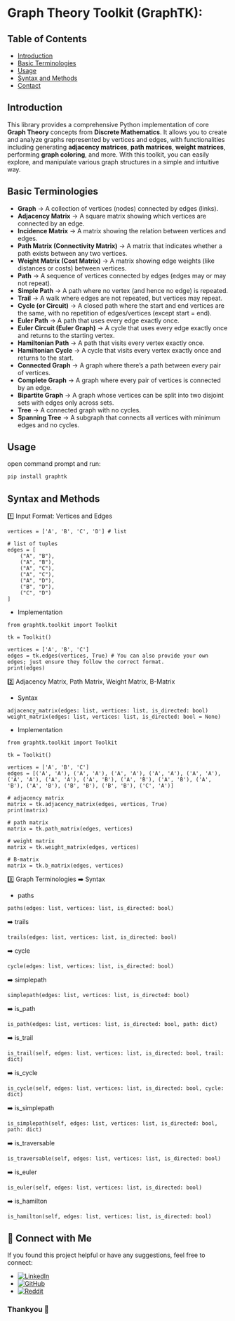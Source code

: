 # Graph Theory Toolkit (GraphTK):

## Table of Contents
- [Introduction](#introduction)
- [Basic Terminologies](#basic-terminologies)
- [Usage](#usage)
- [Syntax and Methods](#syntax-and-methods)
- [Contact](#-connect-with-me)

## Introduction 
This library provides a comprehensive Python implementation of core **Graph Theory** concepts from **Discrete Mathematics**. It allows you to create and analyze graphs represented by vertices and edges, with functionalities including generating **adjacency matrices**, **path matrices**, **weight matrices**, performing **graph coloring**, and more. With this toolkit, you can easily explore, and manipulate various graph structures in a simple and intuitive way.

## Basic Terminologies
- **Graph** → A collection of vertices (nodes) connected by edges (links).
- **Adjacency Matrix** → A square matrix showing which vertices are connected by an edge.
- **Incidence Matrix** → A matrix showing the relation between vertices and edges.
- **Path Matrix (Connectivity Matrix)** → A matrix that indicates whether a path exists between any two vertices.
- **Weight Matrix (Cost Matrix)** → A matrix showing edge weights (like distances or costs) between vertices.
- **Path** → A sequence of vertices connected by edges (edges may or may not repeat).
- **Simple Path** → A path where no vertex (and hence no edge) is repeated.
- **Trail** → A walk where edges are not repeated, but vertices may repeat.
- **Cycle (or Circuit)** → A closed path where the start and end vertices are the same, with no repetition of edges/vertices (except start = end).
- **Euler Path** → A path that uses every edge exactly once.
- **Euler Circuit (Euler Graph)** → A cycle that uses every edge exactly once and returns to the starting vertex.
- **Hamiltonian Path** → A path that visits every vertex exactly once.
- **Hamiltonian Cycle** → A cycle that visits every vertex exactly once and returns to the start.
- **Connected Graph** → A graph where there’s a path between every pair of vertices.
- **Complete Graph** → A graph where every pair of vertices is connected by an edge.
- **Bipartite Graph** → A graph whose vertices can be split into two disjoint sets with edges only across sets.
- **Tree** → A connected graph with no cycles.
- **Spanning Tree** → A subgraph that connects all vertices with minimum edges and no cycles.

## Usage

open command prompt and run:
```python
pip install graphtk
```

## Syntax and Methods
1️⃣ Input Format: Vertices and Edges
```
vertices = ['A', 'B', 'C', 'D'] # list

# list of tuples
edges = [
    ("A", "B"),
    ("A", "B"),
    ("A", "C"),
    ("A", "C"),
    ("A", "D"),
    ("B", "D"),
    ("C", "D")
]
```
- Implementation
```
from graphtk.toolkit import Toolkit

tk = Toolkit()

vertices = ['A', 'B', 'C']
edges = tk.edges(vertices, True) # You can also provide your own edges; just ensure they follow the correct format.
print(edges)
```

2️⃣ Adjacency Matrix, Path Matrix, Weight Matrix, B-Matrix
- Syntax
```
adjacency_matrix(edges: list, vertices: list, is_directed: bool)
weight_matrix(edges: list, vertices: list, is_directed: bool = None)
```
- Implementation 
```
from graphtk.toolkit import Toolkit

tk = Toolkit()

vertices = ['A', 'B', 'C']
edges = [('A', 'A'), ('A', 'A'), ('A', 'A'), ('A', 'A'), ('A', 'A'), ('A', 'A'), ('A', 'A'), ('A', 'B'), ('A', 'B'), ('A', 'B'), ('A', 'B'), ('A', 'B'), ('B', 'B'), ('B', 'B'), ('C', 'A')]

# adjacency matrix
matrix = tk.adjacency_matrix(edges, vertices, True)
print(matrix)

# path matrix
matrix = tk.path_matrix(edges, vertices)

# weight matrix
matrix = tk.weight_matrix(edges, vertices)

# B-matrix
matrix = tk.b_matrix(edges, vertices)
```

3️⃣ Graph Terminologies
➡️ Syntax
- paths
```
paths(edges: list, vertices: list, is_directed: bool)
```
➡️ trails 
```
trails(edges: list, vertices: list, is_directed: bool)
```
➡️ cycle
```
cycle(edges: list, vertices: list, is_directed: bool)
```
➡️ simplepath
```
simplepath(edges: list, vertices: list, is_directed: bool)
```
➡️ is_path
```
is_path(edges: list, vertices: list, is_directed: bool, path: dict)
```
➡️ is_trail
```
is_trail(self, edges: list, vertices: list, is_directed: bool, trail: dict)
```
➡️ is_cycle
```
is_cycle(self, edges: list, vertices: list, is_directed: bool, cycle: dict)
```
➡️ is_simplepath
```
is_simplepath(self, edges: list, vertices: list, is_directed: bool, path: dict)
```
➡️ is_traversable
```
is_traversable(self, edges: list, vertices: list, is_directed: bool)
```
➡️ is_euler
```
is_euler(self, edges: list, vertices: list, is_directed: bool)
```
➡️ is_hamilton
```
is_hamilton(self, edges: list, vertices: list, is_directed: bool)
```

## 📢 Connect with Me
If you found this project helpful or have any suggestions, feel free to connect:

- [![LinkedIn](https://img.shields.io/badge/LinkedIn-anshmnsoni-0077B5.svg?logo=linkedin)](https://www.linkedin.com/in/anshmnsoni)  
- [![GitHub](https://img.shields.io/badge/GitHub-AnshMNSoni-181717.svg?logo=github)](https://github.com/AnshMNSoni)
- [![Reddit](https://img.shields.io/badge/Reddit-u/AnshMNSoni-FF4500.svg?logo=reddit)](https://www.reddit.com/user/AnshMNSoni)

### Thankyou 💫 
